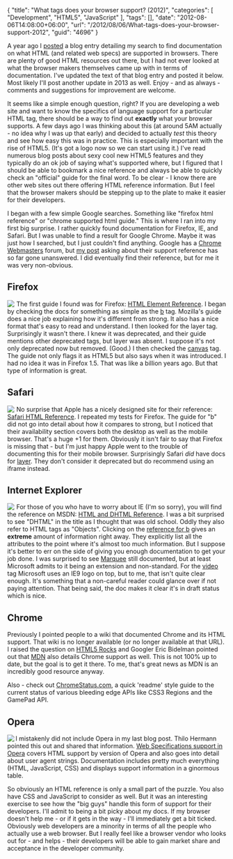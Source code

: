 {
	"title": "What tags does your browser support? (2012)",
	"categories": [
		"Development",
		"HTML5",
		"JavaScript"
	],
	"tags": [],
	"date": "2012-08-06T14:08:00+06:00",
	"url": "/2012/08/06/What-tags-does-your-browser-support-2012",
	"guid": "4696"
}

A year ago I <a href="http://www.raymondcamden.com/index.cfm/2011/2/17/What-tags-does-your-browser-support">posted</a> a blog entry detailing my search to find documentation on what HTML (and related web specs) are supported in browsers. There are plenty of good HTML resources out there, but I had not ever looked at what the browser makers themselves came up with in terms of documentation. I've updated the text of that blog entry and posted it below. Most likely I'll post another update in 2013 as well. Enjoy - and as always - comments and suggestions for improvement are welcome.
<!--more-->
It seems like a simple enough question, right? If you are developing a web site and want to know the specifics of language support for a particular HTML tag, there should be a way to find out <b>exactly</b> what your browser supports. A few days ago I was thinking about this (at around 5AM actually - no idea why I was up that early) and decided to actually <i>test</i> this theory and see how easy this was in practice. This is especially important with the rise of HTML5. (It's got a logo now so we can start using it.)  I've read numerous blog posts about sexy cool new HTML5 features and they typically do an ok job of saying what's supported where, but I figured that I should be able to bookmark a nice reference and always be able to quickly check an "official" guide for the final word. To be clear - I know there are other web sites out there offering HTML reference information. But I feel that the browser makers should be stepping up to the plate to make it easier for their developers.

I began with a few simple Google searches. Something like "firefox html reference" or "chrome supported html guide." This is where I ran into my first big surprise. I rather quickly found documentation for Firefox, IE, and Safari. But I was unable to find a result for Google Chrome. Maybe it was just how I searched, but I just couldn't find anything. Google has a <a href="http://www.google.com/support/forum/p/Chrome/label?lid=5e916dca4598a98a&hl=en">Chrome Webmasters</a> forum, but <a href="http://www.google.com/support/forum/p/Chrome/thread?tid=3c82f941aeb7296e&hl=en">my post</a> asking about their support reference has so far gone unanswered. I did eventually find their reference, but for me it was very non-obvious. 

<h2>Firefox</h2>

<img src="http://www.raymondcamden.com/images/cfjedi/ScreenClip22.png" align="left" style="margin-right: 5px" /> The first guide I found was for Firefox: <a href="https://developer.mozilla.org/en/HTML/Element">HTML Element Reference</a>. I began by checking the docs for something as simple as the <a href="https://developer.mozilla.org/en/HTML/Element/b">b</a> tag. Mozilla's guide does a nice job explaining how it's different from strong. It also has a nice format that's easy to read and understand. I then looked for the layer tag. Surprisingly it wasn't there. I knew it was deprecated, and their guide mentions other deprecated tags, but layer was absent. I suppose it's not only deprecated now but removed. (Good.) I then checked the <a href="https://developer.mozilla.org/en/HTML/Element/canvas">canvas</a> tag. The guide not only flags it as HTML5 but also says when it was introduced. I had no idea it was in Firefox 1.5. That was like a billion years ago. But that type of information is great. 
<br clear="left">

<h2>Safari</h2>

<img src="http://www.raymondcamden.com/images/cfjedi/ScreenClip23.png" align="left" style="margin-right: 5px" /> No surprise that Apple has a nicely designed site for their reference: <a href="http://developer.apple.com/library/safari/#documentation/AppleApplications/Reference/SafariHTMLRef/Introduction.html">Safari HTML Reference</a>. I repeated my tests for Firefox. The guide for "b" did not go into detail about how it compares to strong, but I noticed that their availability section covers both the desktop as well as the mobile browser. That's a huge +1 for them. Obviously it isn't fair to say that Firefox is missing that - but I'm just happy Apple went to the trouble of documenting this for their mobile browser. Surprisingly Safari <i>did</i> have docs for <a href="http://developer.apple.com/library/safari/#documentation/AppleApplications/Reference/SafariHTMLRef/Articles/HTMLTags.html#//apple_ref/doc/uid/30001262-layer">layer</a>. They don't consider it deprecated but do recommend using an iframe instead.
<br clear="left">

<h2>Internet Explorer</h2>

<img src="http://www.raymondcamden.com/images/cfjedi/ScreenClip24.png" align="left" style="margin-right: 5px" /> For those of you who have to worry about IE (I'm so sorry), you will find the reference on MSDN: <a href="http://msdn.microsoft.com/en-us/library/ms533050(v=vs.85).aspx">HTML and DHTML Reference</a>. I was a bit surprised to see "DHTML" in the title as I thought that was old school. Oddly they also refer to HTML tags as "Objects". Clicking on the <a href="http://msdn.microsoft.com/en-us/library/ms535189(v=VS.85).aspx">reference for b</a> gives an <b>extreme</b> amount of information right away. They explicitly list all the attributes to the point where it's almost too much information. But I suppose it's better to err on the side of giving you enough documentation to get your job done. I was surprised to see <a href="http://msdn.microsoft.com/en-us/library/ms535851(v=VS.85).aspx">Marquee</a> still documented, but at least Microsoft admits to it being an extension and non-standard. For the <a href="http://msdn.microsoft.com/en-us/library/ff975073(v=VS.85).aspx">video</a> tag Microsoft uses an IE9 logo on top, but to me, that isn't quite clear enough. It's something that a non-careful reader could glance over if not paying attention. That being said, the doc makes it clear it's in draft status which is nice.
<br clear="left">

<h2>Chrome</h2>

Previously I pointed people to a wiki that documented Chrome and its HTML support. That wiki is no longer available (or no longer available at that URL). I raised the question on <a href="http://www.html5rocks.com">HTML5 Rocks</a> and Googler Eric Bidelman pointed out that <a href="http://developer.mozilla.org">MDN</a> also details Chrome support as well. This is not 100% up to date, but the goal is to get it there. To me, that's great news as MDN is an incredibly good resource anyway.

Also - check out <a href="http://www.chromestatus.com">ChromeStatus.com</a>, a quick 'readme' style guide to the current status of various bleeding edge APIs like CSS3 Regions and the GamePad API.

<h2>Opera</h2>

<img src="http://www.raymondcamden.com/images/screenshot17.png" align="left" />
I mistakenly did not include Opera in my last blog post. Thilo Hermann pointed this out and shared that information. <a href="http://www.opera.com/docs/specs/">Web Specifications support in Opera</a> covers HTML support by version of Opera and also goes into detail about user agent strings. Documentation includes pretty much everything (HTML, JavaScript, CSS) and displays support information in a ginormous table.

<br clear="left">

So obviously an HTML reference is only a small part of the puzzle. You also have CSS and JavaScript to consider as well. But it was an interesting exercise to see how the "big guys" handle this form of support for their developers. I'll admit to being a bit picky about my docs. If my browser doesn't help me - or if it gets in the way - I'll immediately get a bit ticked. Obviously web developers are a minority in terms of all the people who actually use a web browser. But I really feel like a browser vendor who looks out for - and helps - their developers will be able to gain market share and acceptance in the developer community.